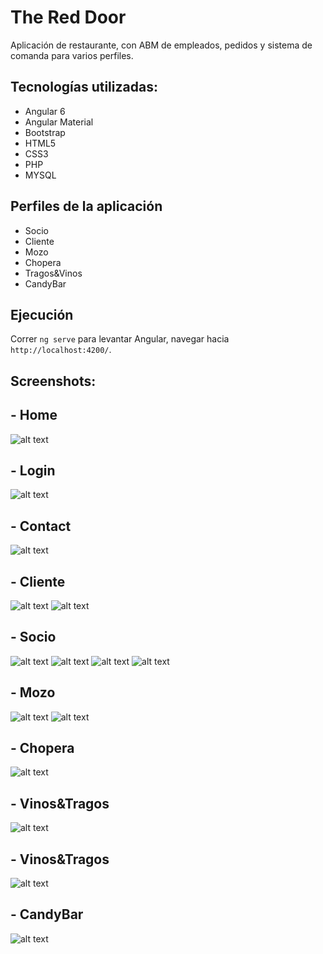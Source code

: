 # The Red Door
Aplicación de restaurante, con ABM de empleados, pedidos y sistema de comanda para varios perfiles.


## Tecnologías utilizadas:
- Angular 6
- Angular Material
- Bootstrap
- HTML5
- CSS3
- PHP 
- MYSQL

## Perfiles de la aplicación

- Socio
- Cliente
- Mozo
- Chopera
- Tragos&Vinos
- CandyBar

## Ejecución
Correr `ng serve` para levantar Angular, navegar hacia `http://localhost:4200/`.

## Screenshots:

## - Home
![alt text](Screenshots/Home.png)

## - Login 
![alt text](Screenshots/Login.png)

## - Contact
![alt text](Screenshots/Contact.png)

## - Cliente
![alt text](Screenshots/Cliente1.png)
![alt text](Screenshots/Cliente2.png)

## - Socio 
![alt text](Screenshots/Socio1.png)
![alt text](Screenshots/Socio2.png)
![alt text](Screenshots/Socio3.png)
![alt text](Screenshots/Socio4.png)

## - Mozo 
![alt text](Screenshots/Mozo1.png)
![alt text](Screenshots/Mozo2.png)

## - Chopera 
![alt text](Screenshots/Chopera.png)

## - Vinos&Tragos 
![alt text](Screenshots/VinosTragos.png)

## - Vinos&Tragos 
![alt text](Screenshots/Cocina.png)

## - CandyBar 
![alt text](/Screenshots/CandyBar.png)

